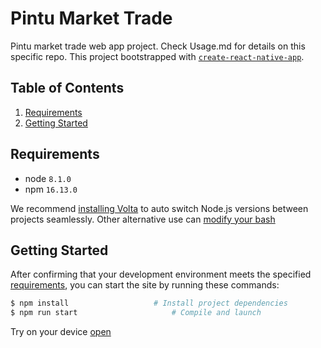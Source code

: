 # Pintu Market Trade

Pintu market trade web app project. Check Usage.md for details on this specific repo.
This project bootstrapped with [`create-react-native-app`](https://reactnative.dev/docs/environment-setup).

## Table of Contents

1. [Requirements](#requirements)
2. [Getting Started](#getting-started)

## Requirements

- node `8.1.0`
- npm `16.13.0`

We recommend [installing Volta](https://docs.volta.sh/guide/getting-started)
to auto switch Node.js versions between projects seamlessly.
Other alternative use can [modify your bash](https://stackoverflow.com/questions/23556330/run-nvm-use-automatically-every-time-theres-a-nvmrc-file-on-the-directory)

## Getting Started

After confirming that your development environment meets the specified [requirements](#requirements),
you can start the site by running these commands:

```bash
$ npm install                   # Install project dependencies
$ npm run start                     # Compile and launch
```

Try on your device [open](https://expo.dev/@stefirkp/market-trade?serviceType=classic&distribution=expo-go)
